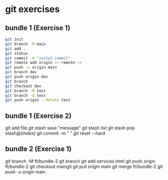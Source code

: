 # git exercises

## bundle 1 (Exercise 1)
```bash
git init
git branch -M main
git add .
git status
git commit -m "inital commit"
git remote add origin <--remote-->
git push -u origin main
git branch dev
git push origin dev
git branch
git checkout dev
git branch -M test
git branch -d test
git push origin --delete test
```

## bundle 1 (Exercise 2)
git add file
git stash save "message"
git stash list 
git stash pop stash@{index}
git commit -m " "
git reset --hard 

## bundle 2 (Exercise 1)
git branch -M ft/bundle-2
git branch
git add services.html
git push origin ft/bundle-2
git checkout maingit 
git pull origin main
git merge ft/bundle-2
git push -u origin main
